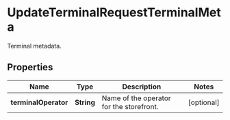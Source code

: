 

# UpdateTerminalRequestTerminalMeta

Terminal metadata.

## Properties

| Name | Type | Description | Notes |
|------------ | ------------- | ------------- | -------------|
|**terminalOperator** | **String** | Name of the operator for the storefront. |  [optional] |



